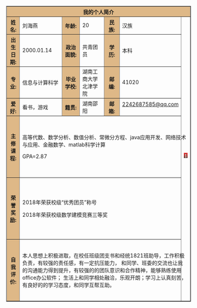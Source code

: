 <html>
 
<body background=zhengjianzhao.jpg>
 
<table border="1" align="center" cellpadding="10" width="800">
<tr>
    <th colspan="7" bgcolor="BurlyWood" >我的个人简介</th>
</tr>
 
<tr>
    <th bgcolor="BurlyWood">姓名:</th>
    <td> 刘海燕</td>
    <th bgcolor="BurlyWood">年龄:</th>
    <td>20</td>
    <th bgcolor="BurlyWood">民族:</th>
    <td>汉族</td>
    <td rowspan="20" width="10"<p><a href="zhengjianzhao.jpg"><img border="0" src="zhengjianzhao.jpg" />
</a></p></td>
</tr>
 
<tr>
    <th bgcolor="BurlyWood">出生日期:</th>
    <td>2000.01.14</td>
    <th bgcolor="BurlyWood">政治面貌:</th>
    <td>共青团员</td>
    <th bgcolor="BurlyWood">学历:</th>
    <td>本科</td>
</tr>
 
<tr>
    <th bgcolor="BurlyWood">专业:</th>
    <td>信息与计算科学</td>
    <th bgcolor="BurlyWood">毕业学校:</th>
    <td>湖南工商大学北津学院</td>
    <th bgcolor="BurlyWood">邮编:</th>
    <td>41020</td>
</tr>
 
<tr>
     <th bgcolor="BurlyWood">爱好:</th>
     <td>看书，游戏</td>
     <th bgcolor="BurlyWood">籍贯:</th>
     <td>湖南邵阳</td>
     <th bgcolor="BurlyWood">邮箱:</th>
     <td colspan="2"<p><a  href="mailto:2242687585@qq.com?subject=Hello%20again">2242687585@qq.com </a></p></td>
</tr>
 
<tr>
     <th height="160" bgcolor="BurlyWood">主修课程:</th>
     <td colspan="6">
      <p>高等代数、数学分析、数值分析、常微分方程、java应用开发、网络技术与应用、金融数学、matlab科学计算</p>
      <p>GPA=2.87</p>
    </td>
</tr>
 
<tr>
     <th height="160" bgcolor="BurlyWood"> 荣誉奖励:</th>
     <td colspan="6">
    <p>2018年荣获校级“优秀团员”称号</p>
      <p>2018年荣获校级数学建模竞赛三等奖</p>
</tr>
 
<tr>
     <th height="160" bgcolor="BurlyWood">自我评价:</th>
     <td colspan="6">
    <p>本人思想上积极进取，在校任班级团支书和经统1821班助导，工作积极负责，有较强的责任感，有一定抗压能力，
      和同学、班委的交流也让我的沟通能力得到提升，有较强的的团队意识和合作精神，能够熟练使用office办公软件；
     生活上和同学相处融洽，乐观开朗；学习上认真刻苦，有良好的的学习态度，和同学互帮互助。</p>
</tr>
 
</body>
 
</html>
